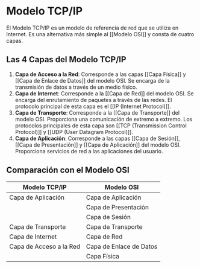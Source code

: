 # Modelo TCP/IP

El Modelo TCP/IP es un modelo de referencia de red que se utiliza en Internet. Es una alternativa más simple al [[Modelo OSI]] y consta de cuatro capas.

## Las 4 Capas del Modelo TCP/IP

1.  **Capa de Acceso a la Red**: Corresponde a las capas [[Capa Física]] y [[Capa de Enlace de Datos]] del modelo OSI. Se encarga de la transmisión de datos a través de un medio físico.
2.  **Capa de Internet**: Corresponde a la [[Capa de Red]] del modelo OSI. Se encarga del enrutamiento de paquetes a través de las redes. El protocolo principal de esta capa es el [[IP (Internet Protocol)]].
3.  **Capa de Transporte**: Corresponde a la [[Capa de Transporte]] del modelo OSI. Proporciona una comunicación de extremo a extremo. Los protocolos principales de esta capa son [[TCP (Transmission Control Protocol)]] y [[UDP (User Datagram Protocol)]].
4.  **Capa de Aplicación**: Corresponde a las capas [[Capa de Sesión]], [[Capa de Presentación]] y [[Capa de Aplicación]] del modelo OSI. Proporciona servicios de red a las aplicaciones del usuario.

## Comparación con el Modelo OSI

| Modelo TCP/IP          | Modelo OSI                |
| ---------------------- | ------------------------- |
| Capa de Aplicación     | Capa de Aplicación        |
|                        | Capa de Presentación      |
|                        | Capa de Sesión            |
| Capa de Transporte     | Capa de Transporte        |
| Capa de Internet       | Capa de Red               |
| Capa de Acceso a la Red | Capa de Enlace de Datos   |
|                        | Capa Física               |
